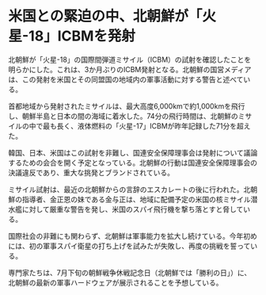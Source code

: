 # 米国との緊迫の中、北朝鮮が「火星-18」ICBMを発射

北朝鮮が「火星-18」の国際間弾道ミサイル（ICBM）の試射を確認したことを明らかにした。これは、3か月ぶりのICBM発射となる。北朝鮮の国営メディアは、この発射を米国とその同盟国の地域内の軍事活動に対する警告と述べている。

首都地域から発射されたミサイルは、最大高度6,000kmで約1,000kmを飛行し、朝鮮半島と日本の間の海域に着水した。74分の飛行時間は、北朝鮮のミサイルの中で最も長く、液体燃料の「火星-17」ICBMが昨年記録した71分を超えた。

韓国、日本、米国はこの試射を非難し、国連安全保障理事会は発射について議論するための会合を開く予定となっている。北朝鮮の行動は国連安全保障理事会の決議違反であり、重大な挑発とブランドされている。

ミサイル試射は、最近の北朝鮮からの言辞のエスカレートの後に行われた。北朝鮮の指導者、金正恩の妹である金与正は、地域に配備予定の米国の核ミサイル潜水艦に対して厳重な警告を発し、米国のスパイ飛行機を撃ち落とすと脅している。

国際社会の非難にも関わらず、北朝鮮は軍事能力を拡大し続けている。今年初めには、初の軍事スパイ衛星の打ち上げを試みたが失敗し、再度の挑戦を誓っている。

専門家たちは、7月下旬の朝鮮戦争休戦記念日（北朝鮮では「勝利の日」）に、北朝鮮の最新の軍事ハードウェアが展示されることを予想している。